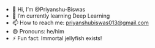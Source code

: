 - 👋 Hi, I’m @Priyanshu-Biswas
- 🌱 I’m currently learning Deep Learning
- 📫 How to reach me: priyanshubiswas013@gmail.com
- 😄 Pronouns: he/him
- ⚡ Fun fact: Immortal jellyfish exists!

<!---
Priyanshu-Biswas/Priyanshu-Biswas is a ✨ special ✨ repository because its `README.md` (this file) appears on your GitHub profile.
You can click the Preview link to take a look at your changes.
--->
